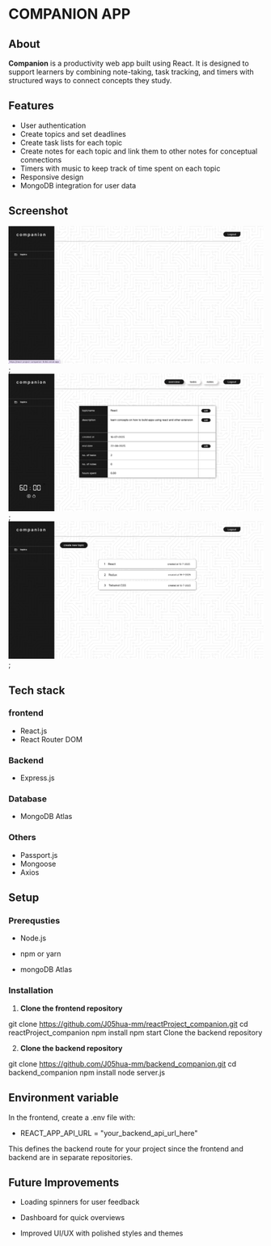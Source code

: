 # COMPANION APP

## About 

**Companion** is a productivity web app built using React. It is designed to support learners by combining note-taking, task tracking, and timers with structured ways to connect concepts they study.

## Features

- User authentication
- Create topics and set deadlines
- Create task lists for each topic
- Create notes for each topic and link them to other notes for conceptual connections
- Timers with music to keep track of time spent on each topic
- Responsive design
- MongoDB integration for user data

## Screenshot

![companion app homepage](src/assets/scrnshots/homepage.png);
![companion app topic section](src/assets/scrnshots/overview.png);
![companion app topic overview](src/assets/scrnshots/topic_section.png);

## Tech stack

### frontend

- React.js
- React Router DOM


### Backend

 - Express.js
           
### Database

- MongoDB Atlas

### Others

- Passport.js
- Mongoose
- Axios

## Setup

 ### Prerequsties

  - Node.js

  - npm or yarn

  - mongoDB Atlas

### Installation

1. **Clone the frontend repository**

git clone https://github.com/J05hua-mm/reactProject_companion.git
cd reactProject_companion
npm install
npm start
Clone the backend repository

2. **Clone the backend repository**

git clone https://github.com/J05hua-mm/backend_companion.git
cd backend_companion
npm install
node server.js

## Environment variable

In the frontend, create a .env file with:

- REACT_APP_API_URL = "your_backend_api_url_here"

This defines the backend route for your project since the frontend and backend are in separate repositories.

## Future Improvements

- Loading spinners for user feedback

- Dashboard for quick overviews

- Improved UI/UX with polished styles and themes

